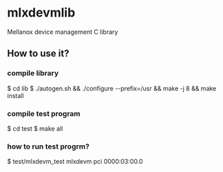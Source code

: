 # mlxdevmlib
Mellanox device management C library

## How to use it?
### compile library

$ cd lib
$ ./autogen.sh && ./configure --prefix=/usr && make -j 8 && make install

### compile test program

$ cd test
$ make all

### how to run test progrm?

$ test/mlxdevm_test mlxdevm pci 0000:03:00.0

